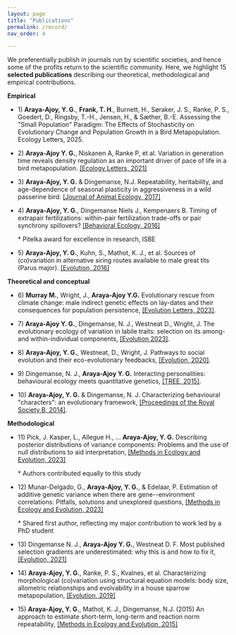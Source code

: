 ```yaml
---
layout: page
title: "Publications"
permalink: /record/
nav_order: 4

---
```


We preferentially publish in journals run by scientific societies, and hence some of the profits return to the scientific community. Here, we highlight 15 **selected publications** describing our theoretical, methodological and empirical contributions.

**Empirical**

-   1\) **Araya-Ajoy, Y. G.**, **Frank, T. H**., Burnett, H., Søraker, J.
    S., Ranke, P. S., Goedert, D., Ringsby, T.-H., Jensen, H., & Sæther,
    B.-E. Assessing the \"Small Population\" Paradigm: The Effects of
    Stochasticity on Evolutionary Change and Population Growth in a Bird
    Metapopulation. Ecology Letters, 2025.

-   2\) **Araya-Ajoy Y. G.**, Niskanen A, Ranke P, et al. Variation in
    generation time reveals density regulation as an important driver of
    pace of life in a bird metapopulation. [[Ecology Letters,
    2021]](https://doi.org/10.1111/ele.13835)

-   3\) **Araya-Ajoy, Y. G.** & Dingemanse, N.J. Repeatability,
    heritability, and age-dependence of seasonal plasticity in
    aggressiveness in a wild passerine bird. [[Journal of Animal
    Ecology, 2017]](https://doi.org/10.1111/1365-2656.12621)

-   4\) **Araya-Ajoy, Y. G.**, Dingemanse Niels J., Kempenaers B. Timing
    of extrapair fertilizations: within-pair fertilization trade-offs or
    pair synchrony spillovers? [[Behavioral Ecology,
    2016]](https://doi.org/10.1093/beheco/arv187)

    \* Pitelka award for excellence in research, ISBE

-   5\) **Araya-Ajoy, Y. G.**, Kuhn, S., Mathot, K. J., et al. Sources
    of (co)variation in alternative siring routes available to male
    great tits (Parus major). [[Evolution,
    2016]](https://doi.org/10.1111/evo.13024)

**Theoretical and conceptual**

-   6\) **Murray M.**, Wright, J., **Araya-Ajoy Y.G.** Evolutionary
    rescue from climate change: male indirect genetic effects on
    lay-dates and their consequences for population persistence,
    [[Evolution Letters,
    2023]](https://doi.org/10.1093/evlett/qrad022).
  
  
-   7\) **Araya-Ajoy Y. G.**, Dingemanse, N. J., Westneat D., Wright, J.
    The evolutionary ecology of variation in labile traits: selection on
    its among- and within-individual components, [[Evolution
    2023]](https://doi.org/10.1093/evolut/qpad136).


-   8\) **Araya-Ajoy, Y. G.**, Westneat, D., Wright, J. Pathways to
    social evolution and their eco-evolutionary feedbacks, [[Evolution,
    2020]](https://doi.org/10.1111/evo.14054).

-   9\) Dingemanse, N. J., **Araya-Ajoy Y. G.** Interacting
    personalities: behavioural ecology meets quantitative genetics,
    [[TREE, 2015]](https://doi.org/10.1016/j.tree.2014.12.002).

-   10\) **Araya-Ajoy, Y. G.** & Dingemanse, N. J. Characterizing
    behavioural "characters": an evolutionary framework, [[Proceedings
    of the Royal Society B,
    2014]](https://doi.org/10.1098/rspb.2013.2645).

**Methodological**

-   11\) Pick, J.  Kasper, L., Allegue H., ... **Araya-Ajoy, Y.
    G.** Describing posterior distributions of variance components:
    Problems and the use of null distributions to aid interpretation,
    [[Methods in Ecology and Evolution,
    2023]](https://doi.org/10.1111/2041-210X.14200)

    \* Authors contributed equally to this study

-   12\) Munar-Delgado, G., **Araya-Ajoy, Y. G.**, & Edelaar, P.
    Estimation of additive genetic variance when there are
    gene--environment correlations: Pitfalls, solutions and unexplored
    questions, [[Methods in Ecology and Evolution,
    2023]]( https://doi.org/10.1111/2041-210X.14098)

    \* Shared first author, reflecting my major contribution to work led
    by a PhD student

-   13\) Dingemanse N. J., **Araya-Ajoy Y. G.**, Westneat D. F. Most
    published selection gradients are underestimated: why this is and
    how to fix it, [[Evolution,
    2021]]( https://doi.org/10.1111/evo.14198)

-   14\) **Araya-Ajoy, Y. G.**, Ranke, P. S., Kvalnes, et al.
    Characterizing morphological (co)variation using structural equation
    models: body size, allometric relationships and evolvability in a
    house sparrow metapopulation, [[Evolution,
    2019]](https://doi.org/10.1111/evo.13668)

-   15\) **Araya-Ajoy, Y. G.**, Mathot, K. J., Dingemanse, N.J. (2015)
    An approach to estimate short-term, long-term and reaction norm
    repeatability, [[Methods in Ecology and Evolution,
    2015]]( https://doi.org/10.1111/2041-210X.12430)
